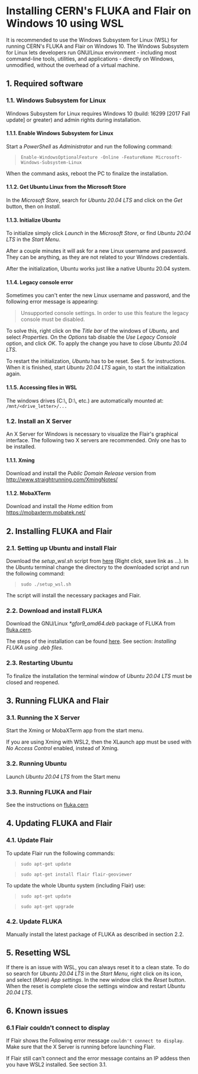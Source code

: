 # Installing CERN's FLUKA and Flair on Windows 10 using WSL

It is recommended to use the Windows Subsystem for Linux (WSL) for running CERN's FLUKA and Flair on Windows 10.
The Windows Subsystem for Linux lets developers run GNU/Linux environment - including most command-line tools, utilities,
and applications - directly on Windows, unmodified, without the overhead of a virtual machine.

## 1. Required software

### 1.1. Windows Subsystem for Linux

Windows Subsystem for Linux requires Windows 10 (build: 16299 [2017 Fall update] or greater) and admin rights during installation.

#### 1.1.1. Enable Windows Subsystem for Linux

Start a *PowerShell* as *Administrator* and run the following command:

> `Enable-WindowsOptionalFeature -Online -FeatureName Microsoft-Windows-Subsystem-Linux`

When the command asks, reboot the PC to finalize the installation.

#### 1.1.2. Get Ubuntu Linux from the Microsoft Store

In the *Microsoft Store*, search for *Ubuntu 20.04 LTS* and click on the *Get* button, then on *Install*.

#### 1.1.3. Initialize Ubuntu

To initialize simply click *Launch* in the *Microsoft Store*, or find *Ubuntu 20.04 LTS* in the *Start Menu*.

After a couple minutes it will ask for a new Linux username and password. They can be anything, as they are not related
to your Windows credentials.

After the initialization, Ubuntu works just like a native Ubuntu 20.04 system.

#### 1.1.4. Legacy console error

Sometimes you can't enter the new Linux username and password, and the following error message is appearing:

> Unsupported console settings. In order to use this feature the legacy console must be disabled.

To solve this, right click on the *Title bar* of the windows of *Ubuntu*, and select *Properties*. On the *Options* tab
disable the *Use Legacy Console* option, and click *OK*. To apply the change you have to close *Ubuntu 20.04 LTS*.

To restart the initialization, *Ubuntu* has to be reset. See 5. for instructions. When it is finished, start *Ubuntu 20.04 LTS* again, to start the initialization again.

#### 1.1.5. Accessing files in WSL

The windows drives (C:\\, D:\\, etc.) are automatically mounted at: `/mnt/<drive_letter>/...`

### 1.2. Install an X Server

An X Server for Windows is necessary to visualize the Flair's graphical interface. The following two X servers are recommended. Only one has to be installed.

#### 1.1.1. Xming

Download and install the *Public Domain Release* version from http://www.straightrunning.com/XmingNotes/

#### 1.1.2. MobaXTerm

Download and install the *Home* edition from https://mobaxterm.mobatek.net/

## 2. Installing FLUKA and Flair

### 2.1. Setting up Ubuntu and install Flair

Download the *setup_wsl.sh* script from [here](https://raw.githubusercontent.com/horvathd/cern_fluka_wsl/master/setup_wsl.sh) (Right click, save link as ...).
In the *Ubuntu* terminal change the directory to the downloaded script and run the following command:

> `sudo ./setup_wsl.sh`

The script will install the necessary packages and Flair. 

### 2.2. Download and install FLUKA

Download the GNU/Linux *\*gfor9_amd64.deb* package of FLUKA from [fluka.cern](https://fluka.cern/download/latest-fluka-release).

The steps of the installation can be found [here](https://fluka.cern/documentation/installation/fluka-linux-rpm-deb). See section: *Installing FLUKA using .deb files*.

### 2.3. Restarting Ubuntu

To finalize the installation the terminal window of *Ubuntu 20.04 LTS* must be closed and reopened.

## 3. Running FLUKA and Flair

### 3.1. Running the X Server

Start the Xming or MobaXTerm app from the start menu.

If you are using Xming with WSL2, then the XLaunch app must be used with *No Access Control* enabled, instead of Xming.

### 3.2. Running Ubuntu

Launch *Ubuntu 20.04 LTS* from the Start menu

### 3.3. Running FLUKA and Flair

See the instructions on [fluka.cern](https://fluka.cern/documentation/running)

## 4. Updating FLUKA and Flair

### 4.1. Update Flair

To update Flair run the following commands:

> `sudo apt-get update`

> `sudo apt-get install flair flair-geoviewer`

To update the whole Ubuntu system (including Flair) use:

> `sudo apt-get update`

> `sudo apt-get upgrade`

### 4.2. Update FLUKA

Manually install the latest package of FLUKA as described in section 2.2.

## 5. Resetting WSL

If there is an issue with WSL, you can always reset it to a clean state. To do so search for *Ubuntu 20.04 LTS* in the
*Start Menu*, right click on its icon, and select (*More*) *App settings*. In the new window click the *Reset*
button. When the reset is complete close the settings window and restart *Ubuntu 20.04 LTS*.

## 6. Known issues

### 6.1 Flair couldn't connect to display

If Flair shows the Following error message `couldn't connect to display`. Make sure that the X Server is running before launching Flair.

If Flair still can't connect and the error message contains an IP addess then you have WSL2 installed. See section 3.1.
